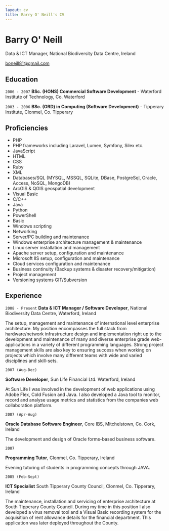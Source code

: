 ```yaml
---
layout: cv
title: Barry O' Neill's CV
---
```

# Barry O' Neill
Data & ICT Manager, National Biodiversity Data Centre, Ireland

<div id="webaddress">
<a href="boneill81@gmail.com">boneill81@gmail.com</a>
</div>

## Education

`2006 - 2007`
__BSc. (HONS) Commercial Software Development__ - Waterford Institute of Technology, Co. Waterford

`2003 - 2006`
__BSc. (ORD) in Computing (Software Development)__ - Tipperary Institute, Clonmel, Co. Tipperary


## Proficiencies

- PHP
- PHP frameworks including Laravel, Lumen, Symfony, Silex etc.
- JavaScript
- HTML
- CSS
- Ruby
- XML
- Databases/SQL (MYSQL, MSSQL, SQLite, DBase, PostgreSql, Oracle, Access, NoSQL, MongoDB)
- ArcGIS & QGIS geospatial development
- Visual Basic
- C/C++
- Java
- Python
- PowerShell
- Basic
- Windows scripting
- Networking
- Server/PC building and maintenance
- Windows enterprise architecture management & maintenance
- Linux server installation and management
- Apache server setup, configuration and maintenance
- Microsoft IIS setup, configuration and maintenance
- Cloud services configuration and maintenance
- Business continuity (Backup systems & disaster recovery/mitigation)
- Project management
- Versioning systems GIT/Subversion


## Experience

`2008 - Present`
**Data & ICT Manager / Software Developer**, National Biodiversity Data Centre, Waterford, Ireland

The setup, management and maintenance of international level enterprise architecture. My position encompasses the full stack from hardware/network infrastructure design and implementation right up to the development and maintenance of many and diverse enterprise grade web-applications in a variety of different programming languages. Strong project management skills are also key to ensuring success when working on projects which involve many different teams with wide and varied disciplines and skill-sets.

`2007 (Aug-Dec)`

**Software Developer**, Sun Life Financial Ltd. Waterford, Ireland

At Sun Life I was involved in the development of web applications using Adobe Flex, Cold Fusion and Java. I also developed a Java tool to monitor, record and analyse usage metrics and statistics from the companies web collaboration platform.

`2007 (Apr-Aug)`

**Oracle Database Software Engineer**, Core IBS, Mitchelstown, Co. Cork, Ireland

The development and design of Oracle forms-based business software.

`2007`

**Programming Tutor**, Clonmel, Co. Tipperary, Ireland

Evening tutoring of students in programming concepts through JAVA.


`2005 (Feb-Sept)`

**ICT Specialist** South Tipperary County Council, Clonmel, Co. Tipperary, Ireland

The maintenance, installation and servicing of enterprise architecture at South Tipperary County Council. During my time in this position I also developed a virus removal tool and a Visual Basic recording system for the acquisition of rent allowance details for the financial department. This application was later deployed throughout the County.


<!-- ### Footer

Last updated: 2019-11-20 -->


